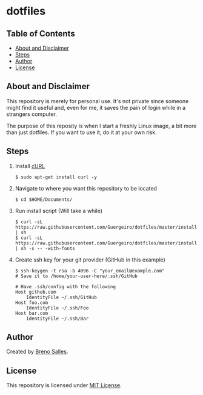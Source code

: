 # dotfiles

## Table of Contents

- [About and Disclaimer](#about-and-disclaimer)
- [Steps](#steps)
- [Author](#author)
- [License](#license)

## About and Disclaimer

This repository is merely for personal use. It's not private since someone might find it useful and, even for me, it saves the pain of login while in a strangers computer.

The purpose of this reposity is when I start a freshly Linux image, a bit more than just dotfiles. If you want to use it, do it at your own risk.

## Steps

1. Install [cURL](https://curl.haxx.se/)

   ```
   $ sudo apt-get install curl -y
   ```

2. Navigate to where you want this repository to be located

   ```
   $ cd $HOME/Documents/
   ```

3. Run install script (Will take a while)

   ```
   $ curl -sL https://raw.githubusercontent.com/Guergeiro/dotfiles/master/install.sh | sh
   $ curl -sL https://raw.githubusercontent.com/Guergeiro/dotfiles/master/install.sh | sh -s -- -with-fonts
   ```

4. Create ssh key for your git provider (GitHub in this example)

   ```
   $ ssh-keygen -t rsa -b 4096 -C "your_email@example.com"
   # Save it to /home/your-user-here/.ssh/GitHub
   ```

   ```
   # Have .ssh/config with the following
   Host github.com
       IdentityFile ~/.ssh/GitHub
   Host foo.com
       IdentityFile ~/.ssh/Foo
   Host bar.com
       IdentityFile ~/.ssh/Bar
   ```

## Author

Created by [Breno Salles](https://brenosalles.com).

## License

This repository is licensed under [MIT License](./LICENSE).
